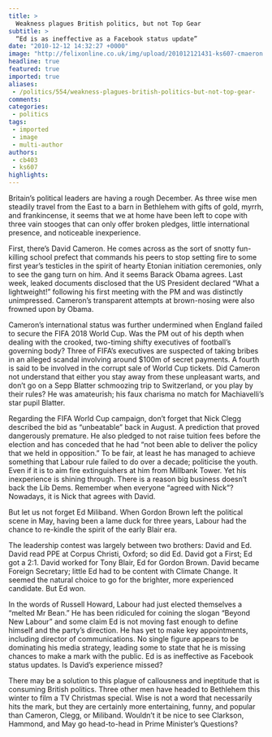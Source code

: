 ```yaml
---
title: >
  Weakness plagues British politics, but not Top Gear
subtitle: >
  “Ed is as ineffective as a Facebook status update”
date: "2010-12-12 14:32:27 +0000"
image: "http://felixonline.co.uk/img/upload/201012121431-ks607-cmaeron.jpg"
headline: true
featured: true
imported: true
aliases:
 - /politics/554/weakness-plagues-british-politics-but-not-top-gear-
comments:
categories:
 - politics
tags:
 - imported
 - image
 - multi-author
authors:
 - cb403
 - ks607
highlights:
---
```


Britain’s political leaders are having a rough December. As three wise men steadily travel from the East to a barn in Bethlehem with gifts of gold, myrrh, and frankincense, it seems that we at home have been left to cope with three vain stooges that can only offer broken pledges, little international presence, and noticeable inexperience.

First, there’s David Cameron. He comes across as the sort of snotty fun-killing school prefect that commands his peers to stop setting fire to some first year’s testicles in the spirit of hearty Etonian initiation ceremonies, only to see the gang turn on him. And it seems Barack Obama agrees. Last week, leaked documents disclosed that the US President declared “What a lightweight!” following his first meeting with the PM and was distinctly unimpressed. Cameron’s transparent attempts at brown-nosing were also frowned upon by Obama.



Cameron’s international status was further undermined when England failed to secure the FIFA 2018 World Cup. Was the PM out of his depth when dealing with the crooked, two-timing shifty executives of football’s governing body? Three of FIFA’s executives are suspected of taking bribes in an alleged scandal involving around $100m of secret payments. A fourth is said to be involved in the corrupt sale of World Cup tickets. Did Cameron not understand that either you stay away from these unpleasant warts, and don’t go on a Sepp Blatter schmoozing trip to Switzerland, or you play by their rules? He was amateurish; his faux charisma no match for Machiavelli’s star pupil Blatter.



Regarding the FIFA World Cup campaign, don’t forget that Nick Clegg described the bid as “unbeatable” back in August. A prediction that proved dangerously premature. He also pledged to not raise tuition fees before the election and has conceded that he had “not been able to deliver the policy that we held in opposition.” To be fair, at least he has managed to achieve something that Labour rule failed to do over a decade; politicise the youth. Even if it is to aim fire extinguishers at him from Millbank Tower. Yet his inexperience is shining through. There is a reason big business doesn’t back the Lib Dems. Remember when everyone “agreed with Nick”? Nowadays, it is Nick that agrees with David.



But let us not forget Ed Miliband. When Gordon Brown left the political scene in May, having been a lame duck for three years, Labour had the chance to re-kindle the spirit of the early Blair era.



The leadership contest was largely between two brothers: David and Ed. David read PPE at Corpus Christi, Oxford; so did Ed. David got a First; Ed got a 2:1. David worked for Tony Blair, Ed for Gordon Brown. David became Foreign Secretary; little Ed had to be content with Climate Change. It seemed the natural choice to go for the brighter, more experienced candidate. But Ed won.

In the words of Russell Howard, Labour had just elected themselves a “melted Mr Bean.” He has been ridiculed for coining the slogan “Beyond New Labour” and some claim Ed is not moving fast enough to define himself and the party’s direction. He has yet to make key appointments, including director of communications. No single figure appears to be dominating his media strategy, leading some to state that he is missing chances to make a mark with the public. Ed is as ineffective as Facebook status updates. Is David’s experience missed?



There may be a solution to this plague of callousness and ineptitude that is consuming British politics. Three other men have headed to Bethlehem this winter to film a TV Christmas special. Wise is not a word that necessarily hits the mark, but they are certainly more entertaining, funny, and popular than Cameron, Clegg, or Miliband. Wouldn’t it be nice to see Clarkson, Hammond, and May go head-to-head in Prime Minister’s Questions?
